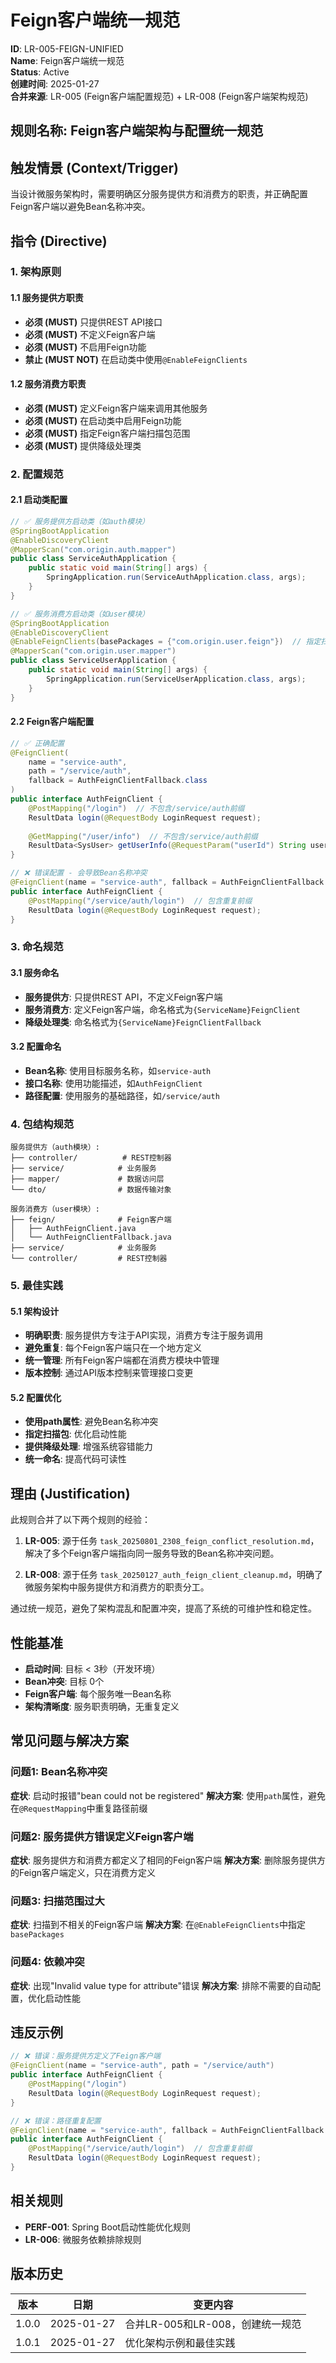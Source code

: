 # Feign客户端统一规范

**ID**: LR-005-FEIGN-UNIFIED  
**Name**: Feign客户端统一规范  
**Status**: Active  
**创建时间**: 2025-01-27  
**合并来源**: LR-005 (Feign客户端配置规范) + LR-008 (Feign客户端架构规范)

## 规则名称: Feign客户端架构与配置统一规范

## 触发情景 (Context/Trigger)
当设计微服务架构时，需要明确区分服务提供方和消费方的职责，并正确配置Feign客户端以避免Bean名称冲突。

## 指令 (Directive)

### 1. 架构原则

#### 1.1 服务提供方职责
- **必须 (MUST)** 只提供REST API接口
- **必须 (MUST)** 不定义Feign客户端
- **必须 (MUST)** 不启用Feign功能
- **禁止 (MUST NOT)** 在启动类中使用`@EnableFeignClients`

#### 1.2 服务消费方职责
- **必须 (MUST)** 定义Feign客户端来调用其他服务
- **必须 (MUST)** 在启动类中启用Feign功能
- **必须 (MUST)** 指定Feign客户端扫描包范围
- **必须 (MUST)** 提供降级处理类

### 2. 配置规范

#### 2.1 启动类配置
```java
// ✅ 服务提供方启动类（如auth模块）
@SpringBootApplication
@EnableDiscoveryClient
@MapperScan("com.origin.auth.mapper")
public class ServiceAuthApplication {
    public static void main(String[] args) {
        SpringApplication.run(ServiceAuthApplication.class, args);
    }
}

// ✅ 服务消费方启动类（如user模块）
@SpringBootApplication
@EnableDiscoveryClient
@EnableFeignClients(basePackages = {"com.origin.user.feign"})  // 指定扫描包
@MapperScan("com.origin.user.mapper")
public class ServiceUserApplication {
    public static void main(String[] args) {
        SpringApplication.run(ServiceUserApplication.class, args);
    }
}
```

#### 2.2 Feign客户端配置
```java
// ✅ 正确配置
@FeignClient(
    name = "service-auth", 
    path = "/service/auth", 
    fallback = AuthFeignClientFallback.class
)
public interface AuthFeignClient {
    @PostMapping("/login")  // 不包含/service/auth前缀
    ResultData login(@RequestBody LoginRequest request);
    
    @GetMapping("/user/info")  // 不包含/service/auth前缀
    ResultData<SysUser> getUserInfo(@RequestParam("userId") String userId);
}

// ❌ 错误配置 - 会导致Bean名称冲突
@FeignClient(name = "service-auth", fallback = AuthFeignClientFallback.class)
public interface AuthFeignClient {
    @PostMapping("/service/auth/login")  // 包含重复前缀
    ResultData login(@RequestBody LoginRequest request);
}
```

### 3. 命名规范

#### 3.1 服务命名
- **服务提供方**: 只提供REST API，不定义Feign客户端
- **服务消费方**: 定义Feign客户端，命名格式为`{ServiceName}FeignClient`
- **降级处理类**: 命名格式为`{ServiceName}FeignClientFallback`

#### 3.2 配置命名
- **Bean名称**: 使用目标服务名称，如`service-auth`
- **接口名称**: 使用功能描述，如`AuthFeignClient`
- **路径配置**: 使用服务的基础路径，如`/service/auth`

### 4. 包结构规范
```
服务提供方（auth模块）:
├── controller/          # REST控制器
├── service/            # 业务服务
├── mapper/             # 数据访问层
└── dto/                # 数据传输对象

服务消费方（user模块）:
├── feign/              # Feign客户端
│   ├── AuthFeignClient.java
│   └── AuthFeignClientFallback.java
├── service/            # 业务服务
└── controller/         # REST控制器
```

### 5. 最佳实践

#### 5.1 架构设计
- **明确职责**: 服务提供方专注于API实现，消费方专注于服务调用
- **避免重复**: 每个Feign客户端只在一个地方定义
- **统一管理**: 所有Feign客户端都在消费方模块中管理
- **版本控制**: 通过API版本控制来管理接口变更

#### 5.2 配置优化
- **使用path属性**: 避免Bean名称冲突
- **指定扫描包**: 优化启动性能
- **提供降级处理**: 增强系统容错能力
- **统一命名**: 提高代码可读性

## 理由 (Justification)
此规则合并了以下两个规则的经验：

1. **LR-005**: 源于任务 `task_20250801_2308_feign_conflict_resolution.md`，解决了多个Feign客户端指向同一服务导致的Bean名称冲突问题。

2. **LR-008**: 源于任务 `task_20250127_auth_feign_client_cleanup.md`，明确了微服务架构中服务提供方和消费方的职责分工。

通过统一规范，避免了架构混乱和配置冲突，提高了系统的可维护性和稳定性。

## 性能基准
- **启动时间**: 目标 < 3秒（开发环境）
- **Bean冲突**: 目标 0个
- **Feign客户端**: 每个服务唯一Bean名称
- **架构清晰度**: 服务职责明确，无重复定义

## 常见问题与解决方案

### 问题1: Bean名称冲突
**症状**: 启动时报错"bean could not be registered"
**解决方案**: 使用`path`属性，避免在`@RequestMapping`中重复路径前缀

### 问题2: 服务提供方错误定义Feign客户端
**症状**: 服务提供方和消费方都定义了相同的Feign客户端
**解决方案**: 删除服务提供方的Feign客户端定义，只在消费方定义

### 问题3: 扫描范围过大
**症状**: 扫描到不相关的Feign客户端
**解决方案**: 在`@EnableFeignClients`中指定`basePackages`

### 问题4: 依赖冲突
**症状**: 出现"Invalid value type for attribute"错误
**解决方案**: 排除不需要的自动配置，优化启动性能

## 违反示例
```java
// ❌ 错误：服务提供方定义了Feign客户端
@FeignClient(name = "service-auth", path = "/service/auth")
public interface AuthFeignClient {
    @PostMapping("/login")
    ResultData login(@RequestBody LoginRequest request);
}

// ❌ 错误：路径重复配置
@FeignClient(name = "service-auth", fallback = AuthFeignClientFallback.class)
public interface AuthFeignClient {
    @PostMapping("/service/auth/login")  // 包含重复前缀
    ResultData login(@RequestBody LoginRequest request);
}
```

## 相关规则
- **PERF-001**: Spring Boot启动性能优化规则
- **LR-006**: 微服务依赖排除规则

## 版本历史
| 版本 | 日期 | 变更内容 |
|------|------|----------|
| 1.0.0 | 2025-01-27 | 合并LR-005和LR-008，创建统一规范 |
| 1.0.1 | 2025-01-27 | 优化架构示例和最佳实践 | 